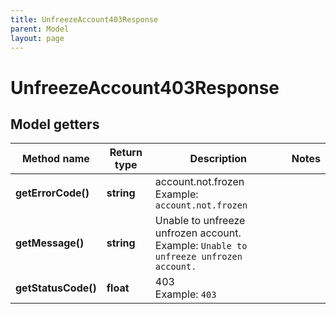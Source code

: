 ```yaml
---
title: UnfreezeAccount403Response
parent: Model
layout: page
---
```


# UnfreezeAccount403Response

## Model getters

Method name | Return type | Description | Notes
------------ | ------------- | ------------- | -------------
**getErrorCode()** | **string** | account.not.frozen <br>Example: `account.not.frozen` |
**getMessage()** | **string** | Unable to unfreeze unfrozen account. <br>Example: `Unable to unfreeze unfrozen account.` |
**getStatusCode()** | **float** | 403 <br>Example: `403` |


